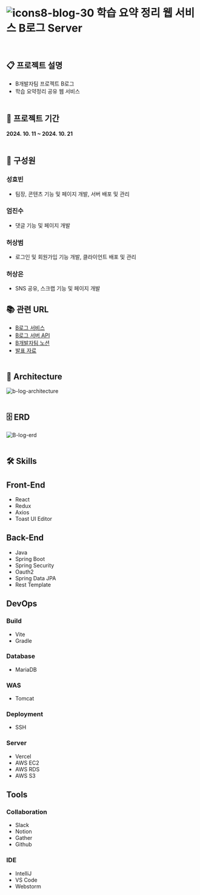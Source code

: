 # ![icons8-blog-30](https://github.com/user-attachments/assets/3a6bc72c-4f2e-4bfb-88dd-3ce8a9d0cea2) 학습 요약 정리 웹 서비스 B로그 Server<br><br>

## 📋 프로젝트 설명
- B개발자팀 프로젝트 B로그
- 학습 요약정리 공유 웹 서비스
  <br><br>

## 📅 프로젝트 기간
<b>2024. 10. 11 ~ 2024. 10. 21</b>
<br><br>

## 👫 구성원

### 성효빈
- 팀장, 콘텐츠 기능 및 페이지 개발, 서버 배포 및 관리

### 엄진수
- 댓글 기능 및 페이지 개발

### 허상범
- 로그인 및 회원가입 기능 개발, 클라이언트 배포 및 관리

### 허상은
- SNS 공유, 스크랩 기능 및 페이지 개발
  <br>

## 📚 관련 URL

- [B로그 서비스](https://b-log-coral.vercel.app)
- [B로그 서버 API](https://b-log.duckdns.org/swagger-ui/index.html)
- [B개발자팀 노션](https://www.notion.so/B-117f1d2126ed8092819ae39c505308ee)
- [발표 자료](https://www.canva.com/design/DAGS9GXxQUk/g-iP9848NZfL0tveZKFI9A/view?utm_content=DAGS9GXxQUk&utm_campaign=designshare&utm_medium=link&utm_source=editor)
  <br><br>

## 🗼 Architecture
![b-log-architecture](https://github.com/user-attachments/assets/5e49cf26-3036-45a8-abbc-08af7fb8b74e)
<br><br>

## 🗄️ ERD
![B-log-erd](https://github.com/user-attachments/assets/fa10dd75-0879-40df-bead-c9b7c6373da0)
<br><br>

## 🛠️ Skills

## Front-End

- React
- Redux
- Axios
- Toast UI Editor
  <br>

## Back-End
- Java
- Spring Boot
- Spring Security
- Oauth2
- Spring Data JPA
- Rest Template
  <br>

## DevOps

### Build
- Vite
- Gradle

### Database
- MariaDB

### WAS
- Tomcat

### Deployment
- SSH

### Server
- Vercel
- AWS EC2
- AWS RDS
- AWS S3
  <br>

## Tools

### Collaboration
- Slack
- Notion
- Gather
- Github

### IDE
- IntelliJ
- VS Code
- Webstorm
